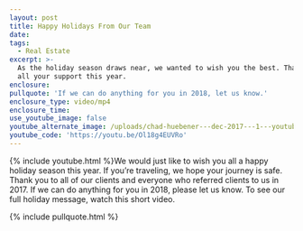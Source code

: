```yaml
---
layout: post
title: Happy Holidays From Our Team
date:
tags:
  - Real Estate
excerpt: >-
  As the holiday season draws near, we wanted to wish you the best. Thanks for
  all your support this year.
enclosure:
pullquote: 'If we can do anything for you in 2018, let us know.'
enclosure_type: video/mp4
enclosure_time:
use_youtube_image: false
youtube_alternate_image: /uploads/chad-huebener---dec-2017---1---youtube.jpg
youtube_code: 'https://youtu.be/Ol18g4EUVRo'
---
```



{% include youtube.html %}We would just like to wish you all a happy holiday season this year. If you’re traveling, we hope your journey is safe. Thank you to all of our clients and everyone who referred clients to us in 2017. If we can do anything for you in 2018, please let us know. To see our full holiday message, watch this short video.

{% include pullquote.html %}